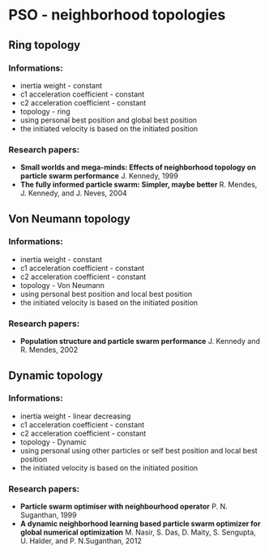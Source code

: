 # PSO - neighborhood topologies

## Ring topology

### Informations:
- inertia weight - constant
- c1 acceleration coefficient - constant
- c2 acceleration coefficient - constant
- topology - ring
- using personal best position and global best position
- the initiated velocity is based on the initiated position
 
### Research papers:
 - **Small worlds and mega-minds: Effects of neighborhood topology on particle swarm performance** J. Kennedy, 1999 
 - **The fully informed particle swarm: Simpler, maybe better** R. Mendes, J. Kennedy, and J. Neves, 2004
 
 
## Von Neumann topology

### Informations:
- inertia weight - constant
- c1 acceleration coefficient - constant
- c2 acceleration coefficient - constant
- topology - Von Neumann
- using personal best position and local best position
- the initiated velocity is based on the initiated position
 
### Research papers:
 - **Population structure and particle swarm performance** J. Kennedy and R. Mendes, 2002 
 
 
 ## Dynamic topology

### Informations:
- inertia weight - linear decreasing
- c1 acceleration coefficient - constant
- c2 acceleration coefficient - constant
- topology - Dynamic
- using personal using other particles or self best position and local best position
- the initiated velocity is based on the initiated position
 
### Research papers:
 - **Particle swarm optimiser with neighbourhood operator** P. N. Suganthan, 1999
 - **A dynamic neighborhood learning based particle swarm optimizer for global numerical optimization** M. Nasir, S. Das, D. Maity, S. Sengupta, U. Halder, and P. N.Suganthan, 2012
 
